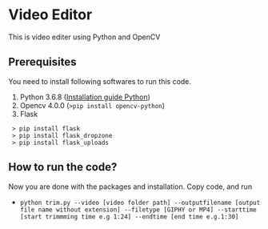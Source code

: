 # Video Editor

This is video editer using Python and OpenCV

## Prerequisites
You need to install following softwares to run this code.

1. Python 3.6.8 ([Installation guide Python](https://www.python.org/downloads/))
2. Opencv 4.0.0 (`>pip install opencv-python`)
3. Flask <br>
```
 > pip install flask
 > pip install flask_dropzone
 > pip install flask_uploads
```
## How to run the code?

Now you are done with the packages and installation. Copy code, and run <br>
- `python trim.py --video [video folder path] --outputfilename [output file name without extension] --filetype [GIPHY or MP4] --starttime [start trimmming time e.g 1:24] --endtime [end time e.g.1:30]` <br>
